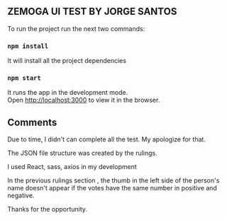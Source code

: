 ## ZEMOGA UI TEST BY JORGE SANTOS

To run the project run the next two commands:

### `npm install`

It will install all the project dependencies

### `npm start`

It runs the app in the development mode.<br />
Open [http://localhost:3000](http://localhost:3000) to view it in the browser.

## Comments

Due to time, I didn't can complete all the test. My apologize for that.

The JSON file structure was created by the rulings.

I used React, sass, axios in my development

In the previous rulings section , the thumb in the left side of the person's name doesn't appear if the votes have the same number in positive and negative.

Thanks for the opportunity.